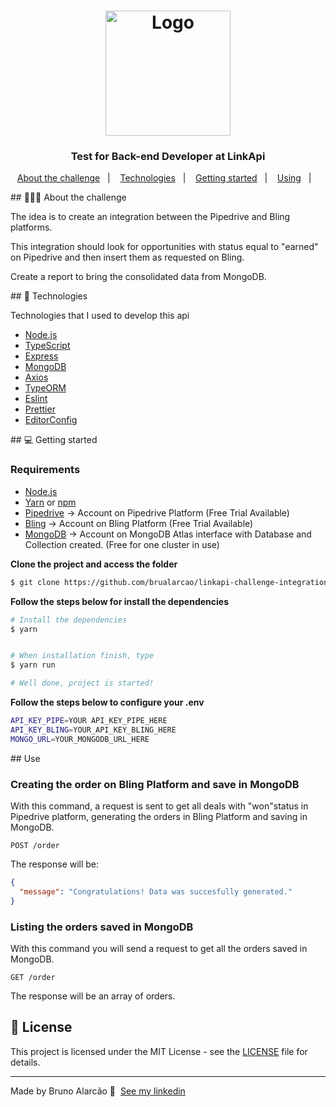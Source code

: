<h1 align="center">
  <img alt="Logo" src="https://uploads-ssl.webflow.com/5f909e04066eda40d3943c21/5f90c34a4d91048e52fad31d_logo-branco.svg" width="200px">
</h1>

<h3 align="center">
  Test for Back-end Developer at LinkApi
</h3>




<p align="center">
  <a href="#about">About the challenge</a>&nbsp;&nbsp;&nbsp;|&nbsp;&nbsp;&nbsp;
  <a href="#technologies">Technologies</a>&nbsp;&nbsp;&nbsp;|&nbsp;&nbsp;&nbsp;
  <a href="#started">Getting started</a>&nbsp;&nbsp;&nbsp;|&nbsp;&nbsp;&nbsp;
  <a href="#use">Using</a>&nbsp;&nbsp;&nbsp;|&nbsp;&nbsp;&nbsp;
</p>

<div id="about"></div>
## 💇🏻‍♂️ About the challenge

The idea is to create an integration between the Pipedrive and Bling platforms.

This integration should look for opportunities with status equal to "earned" on Pipedrive and then insert them as requested on Bling.

Create a report to bring the consolidated data from MongoDB.


<div id="technologies"></div>
## 🚀 Technologies

Technologies that I used to develop this api

- [Node.js](https://nodejs.org/en/)
- [TypeScript](https://www.typescriptlang.org/)
- [Express](https://expressjs.com/pt-br/)
- [MongoDB](https://www.mongodb.com/)
- [Axios](https://github.com/axios/axios)
- [TypeORM](https://typeorm.io/#/)
- [Eslint](https://eslint.org/)
- [Prettier](https://prettier.io/)
- [EditorConfig](https://editorconfig.org/)


<div id="started"></div>
## 💻 Getting started

### Requirements

- [Node.js](https://nodejs.org/en/)
- [Yarn](https://classic.yarnpkg.com/) or [npm](https://www.npmjs.com/)
- [Pipedrive](https://www.pipedrive.com/pt) -> Account on Pipedrive Platform (Free Trial Available)
- [Bling](https://www.bling.com.br/home) -> Account on Bling Platform (Free Trial Available)
- [MongoDB](https://www.mongodb.com/) -> Account on MongoDB Atlas interface with Database and Collection created. (Free for one cluster in use)

**Clone the project and access the folder**

```bash
$ git clone https://github.com/brualarcao/linkapi-challenge-integration.git && cd linkapi-challenge-integration
```

**Follow the steps below for install the dependencies**

```bash
# Install the dependencies
$ yarn


# When installation finish, type
$ yarn run

# Well done, project is started!
```


**Follow the steps below to configure your .env**

```bash
API_KEY_PIPE=YOUR API_KEY_PIPE_HERE
API_KEY_BLING=YOUR_API_KEY_BLING_HERE
MONGO_URL=YOUR_MONGODB_URL_HERE

```

<div id="use"></div>
## Use

### Creating the order on Bling Platform and save in MongoDB

With this command, a request is sent to get all deals with "won"status in Pipedrive platform, generating the orders in Bling Platform and saving in MongoDB.

`POST /order`

The response will be:

```json
{
  "message": "Congratulations! Data was succesfully generated."
}
```

### Listing the orders saved in MongoDB

With this command you will send a request to get all the orders saved in MongoDB.

`GET /order`

The response will be an array of orders.



## 📝 License

This project is licensed under the MIT License - see the [LICENSE](LICENSE) file for details.

---

Made by Bruno Alarcão 👋 &nbsp;[See my linkedin](https://www.linkedin.com/in/bruno-alarc%C3%A3o-271253103/)
